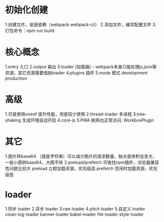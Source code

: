 # 初始化创建
1.创建文件，安装依赖（webpack webpack-cli）
2.添加文件，编写配置文件
3.打包命令：npm run build

# 核心概念
1.entry 入口
2.output 输出
3.loader (加载器) - webpack本身只能处理js,json等资源，其它资源需要借助loader
4.plugins 插件
5.mode 模式
  development
  production

# 高级
1.可是使用oneof 提升性能，但是较少使用
2.thread-loader 多进程
3.tree-shaking 生成环境自动开启
4.core-js
5.PWA 断网也正常访问: WorkboxPlugin

# 其它
1.图片转base64 （就是字符串）可以减少图片的请求数量，缺点是体积会变大，一般小图转base64，大图不转
2.preload/prefetch 可查找npm插件，浏览器兼容性问题比较大
  preload 立即加载资源，优先级高
  prefetch 空闲时加载资源，优先级低

# loader
1.同步 loader
2.异步 loader
3.raw loader
4.pitch loader
5.自定义 loader
  clean-log-loader
  banner-loader
  babel-loader
  file-loader
  style-loader
